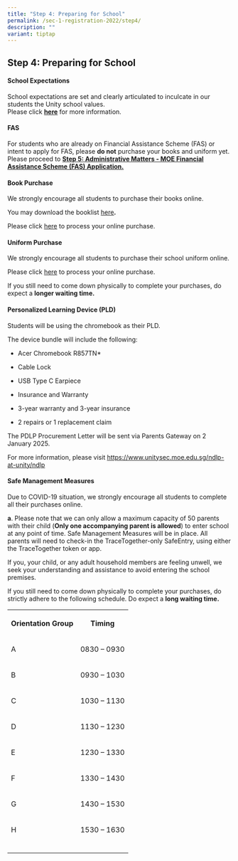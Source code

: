 ```yaml
---
title: "Step 4: Preparing for School"
permalink: /sec-1-registration-2022/step4/
description: ""
variant: tiptap
---
```

<h2>Step 4: Preparing for School</h2>
<h4>School Expectations</h4>
<p>School expectations are set and clearly articulated to inculcate in our
students the Unity school values.&nbsp;
<br>Please click&nbsp;<strong><a href="https://www.unitysec.moe.edu.sg/our-school/Student-Management/expectations/" rel="noopener noreferrer nofollow" target="_blank">here</a></strong>&nbsp;for
more information.</p>
<h4>FAS&nbsp;</h4>
<p>For students who are already on Financial Assistance Scheme (FAS) or intent
to apply for FAS, please&nbsp;<strong>do not</strong>&nbsp;purchase your
books and uniform yet. Please proceed to&nbsp;<strong><a href="/sec-1-registration-2022/step5/" rel="noopener noreferrer nofollow" target="_blank">Step 5: Administrative Matters - MOE Financial Assistance Scheme (FAS) Application.</a></strong>
</p>
<h4>Book Purchase</h4>
<p>We strongly encourage all students to purchase their books online.&nbsp;</p>
<p>You may download the booklist&nbsp;<a href="https://www.unitysec.moe.edu.sg/students/students-resources/2025-booklist/" rel="noopener nofollow" target="_blank">here</a><strong>.</strong>
</p>
<p>Please click&nbsp;<a href="https://languagetrading.com.sg/" rel="noopener nofollow" target="_blank">here</a>&nbsp;to
process your online purchase.</p>
<h4>Uniform Purchase</h4>
<p>We strongly encourage all students to purchase their school uniform online.&nbsp;</p>
<p>Please click&nbsp;<a href="http://hongkongtatkee.com/" rel="noopener nofollow" target="_blank">here</a>&nbsp;to
process your online purchase.</p>
<p>If you still need to come down physically to complete your purchases,
do expect a <strong>longer waiting time.</strong>
</p>
<h4>Personalized Learning Device (PLD)</h4>
<p>Students will be using the chromebook as their PLD.&nbsp;</p>
<p>The device bundle will include the following:</p>
<ul>
<li>
<p>Acer Chromebook R857TN*</p>
</li>
<li>
<p>Cable Lock</p>
</li>
<li>
<p>USB Type C Earpiece</p>
</li>
<li>
<p>Insurance and Warranty</p>
</li>
<li>
<p>3-year warranty and 3-year insurance</p>
</li>
<li>
<p>2 repairs or 1 replacement claim</p>
</li>
</ul>
<p>The PDLP Procurement Letter will be sent via Parents Gateway on 2 January
2025.</p>
<p>For more information, please visit <a href="https://www.unitysec.moe.edu.sg/ndlp-at-unity/ndlp/" rel="noopener noreferrer nofollow" target="_blank"><u>https://www.unitysec.moe.edu.sg/ndlp-at-unity/ndlp</u></a>
</p>
<h4>Safe Management Measures</h4>
<p>Due to COVID-19 situation, we strongly encourage all students to complete
all their purchases online.</p>
<p><strong>a</strong>. Please note that we can only allow a maximum capacity
of 50 parents with their child (<strong>Only one accompanying parent is allowed</strong>)
to enter school at any point of time. Safe Management Measures will be
in place. All parents will need to check-in the TraceTogether-only SafeEntry,
using either the TraceTogether token or app.</p>
<p>If you, your child, or any adult household members are feeling unwell,
we seek your understanding and assistance to avoid entering the school
premises.</p>
<p>If you still need to come down physically to complete your purchases,
do strictly adhere to the following schedule. Do expect a&nbsp;<strong>long waiting time.</strong>
</p>
<table style="minWidth: 50px">
<colgroup>
<col>
<col>
</colgroup>
<tbody>
<tr>
<th rowspan="1" colspan="1">
<p><strong>Orientation Group</strong>
</p>
</th>
<th rowspan="1" colspan="1">
<p><strong>Timing</strong>
</p>
</th>
</tr>
<tr>
<td rowspan="1" colspan="1">
<p>A</p>
</td>
<td rowspan="1" colspan="1">
<p>0830 – 0930</p>
</td>
</tr>
<tr>
<td rowspan="1" colspan="1">
<p>B</p>
</td>
<td rowspan="1" colspan="1">
<p>0930 – 1030</p>
</td>
</tr>
<tr>
<td rowspan="1" colspan="1">
<p>C</p>
</td>
<td rowspan="1" colspan="1">
<p>1030 – 1130</p>
</td>
</tr>
<tr>
<td rowspan="1" colspan="1">
<p>D</p>
</td>
<td rowspan="1" colspan="1">
<p>1130 – 1230</p>
</td>
</tr>
<tr>
<td rowspan="1" colspan="1">
<p>E</p>
</td>
<td rowspan="1" colspan="1">
<p>1230 – 1330</p>
</td>
</tr>
<tr>
<td rowspan="1" colspan="1">
<p>F</p>
</td>
<td rowspan="1" colspan="1">
<p>1330 – 1430</p>
</td>
</tr>
<tr>
<td rowspan="1" colspan="1">
<p>G</p>
</td>
<td rowspan="1" colspan="1">
<p>1430 – 1530</p>
</td>
</tr>
<tr>
<td rowspan="1" colspan="1">
<p>H</p>
</td>
<td rowspan="1" colspan="1">
<p>1530 – 1630</p>
</td>
</tr>
<tr>
<td rowspan="1" colspan="1">
<p></p>
</td>
<td rowspan="1" colspan="1">
<p></p>
</td>
</tr>
</tbody>
</table>
<p>
<br>
<br>
</p>
<p></p>
<p></p>